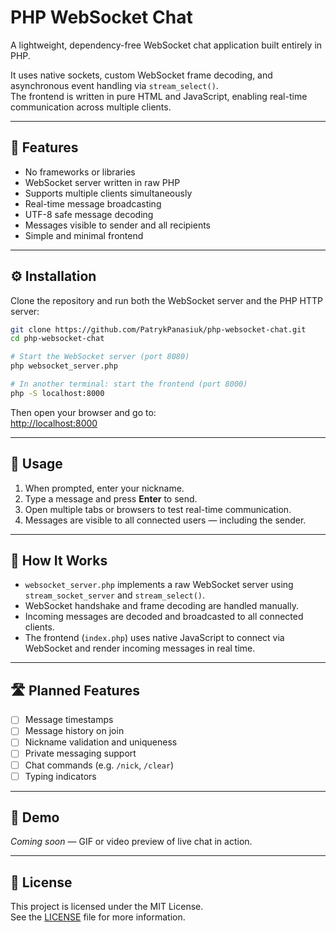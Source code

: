 # PHP WebSocket Chat

A lightweight, dependency-free WebSocket chat application built entirely in PHP.

It uses native sockets, custom WebSocket frame decoding, and asynchronous event handling via `stream_select()`.  
The frontend is written in pure HTML and JavaScript, enabling real-time communication across multiple clients.

---

## 🚀 Features

- No frameworks or libraries
- WebSocket server written in raw PHP
- Supports multiple clients simultaneously
- Real-time message broadcasting
- UTF-8 safe message decoding
- Messages visible to sender and all recipients
- Simple and minimal frontend

---

## ⚙️ Installation

Clone the repository and run both the WebSocket server and the PHP HTTP server:

```bash
git clone https://github.com/PatrykPanasiuk/php-websocket-chat.git
cd php-websocket-chat

# Start the WebSocket server (port 8080)
php websocket_server.php

# In another terminal: start the frontend (port 8000)
php -S localhost:8000
```

Then open your browser and go to:  
[http://localhost:8000](http://localhost:8000)

---

## 💬 Usage

1. When prompted, enter your nickname.
2. Type a message and press **Enter** to send.
3. Open multiple tabs or browsers to test real-time communication.
4. Messages are visible to all connected users — including the sender.

---

## 🧠 How It Works

- `websocket_server.php` implements a raw WebSocket server using `stream_socket_server` and `stream_select()`.
- WebSocket handshake and frame decoding are handled manually.
- Incoming messages are decoded and broadcasted to all connected clients.
- The frontend (`index.php`) uses native JavaScript to connect via WebSocket and render incoming messages in real time.

---

## 🛣️ Planned Features

- [ ] Message timestamps
- [ ] Message history on join
- [ ] Nickname validation and uniqueness
- [ ] Private messaging support
- [ ] Chat commands (e.g. `/nick`, `/clear`)
- [ ] Typing indicators

---

## 📸 Demo

*Coming soon* — GIF or video preview of live chat in action.

---

## 📄 License

This project is licensed under the MIT License.  
See the [LICENSE](LICENSE) file for more information.